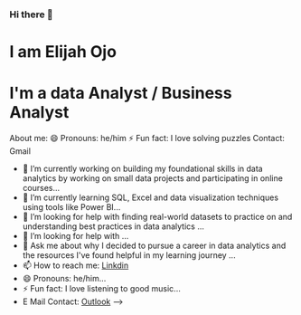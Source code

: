 ### Hi there 👋
# I am Elijah Ojo
# I'm a data Analyst / Business Analyst
About me:
😄 Pronouns: he/him
⚡ Fun fact: I love solving puzzles
Contact: Gmail
- 🔭 I’m currently working on building my foundational skills in data analytics by working on small data projects and participating in online courses...
- 🌱 I’m currently learning SQL, Excel and data visualization techniques using tools like Power BI...
- 👯 I’m looking for help with finding real-world datasets to practice on and understanding best practices in data analytics ...
- 🤔 I’m looking for help with ...
- 💬 Ask me about why I decided to pursue a career in data analytics and the resources I've found helpful in my learning journey ...
- 📫 How to reach me: [Linkdin](https://www.linkedin.com/in/elijah-ojo-8b29351a3)
- 😄 Pronouns: he/him...
- ⚡ Fun fact: I love listening to good music...
- E Mail Contact: [Outlook](elijahojo87@outlook.com) 
-->
